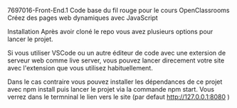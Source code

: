 7697016-Front-End.1
Code base du fil rouge pour le cours OpenClassrooms Créez des pages web dynamiques avec JavaScript

Installation
Après avoir cloné le repo vous avez plusieurs options pour lancer le projet.

Si vous utiliser VSCode ou un autre éditeur de code avec une extersion de serveur web comme live server, vous pouvez lancer direcement votre site avec l'extension que vous utilisez habituellement.

Dans le cas contraire vous pouvez installer les dépendances de ce projet avec npm install puis lancer le projet via la commande npm start. Vous verrez dans le termninal le lien vers le site (par defaut http://127.0.0.1:8080 )
